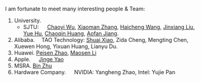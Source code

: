 I am fortunate to meet many interesting people & Team:

1. University.
   - SJTU:   [Chaoyi Wu](https://scholar.google.com/citations?user=ZLHTzHEAAAAJ), [Xiaoman Zhang](https://scholar.google.com/citations?user=Zno4WggAAAAJ), [Haicheng Wang](https://scholar.google.com.hk/citations?user=x0Uk7S8AAAAJ&hl), [Jinxiang Liu](https://scholar.google.com/citations?user=wSRKaWIAAAAJ), [Yue Hu](https://scholar.google.com/citations?user=XBbwb78AAAAJ), [Chaoqin Huang](https://scholar.google.com/citations?user=BAZSE7wAAAAJ), [Aofan Jiang](https://jjjaaafff.github.io/).
2. Alibaba.  TAO Technology: [Shuai Xiao](https://scholar.google.com.hk/citations?user=qBTDCawAAAAJ), Zida Cheng, Mengting Chen, Xuewen Hong, Yixuan Huang, Lianyu Du.
3. Huawei.   [Peisen Zhao](https://scholar.google.com/citations?user=hCr8Km8AAAAJ&hl), [Maosen Li](https://scholar.google.com/citations?user=Qkx2FKoAAAAJ)
4. Apple.    [Jinge Yao](https://www.semanticscholar.org/author/Jin-ge-Yao/3303069)
5. MSRA.     [Bin Zhu](https://www.microsoft.com/en-us/research/people/binzhu/?msockid=24c1b7d2141c648f3f79a3ca15596558)
6. Hardware Company.   NVIDIA: Yangheng Zhao, Intel: Yujie Pan
